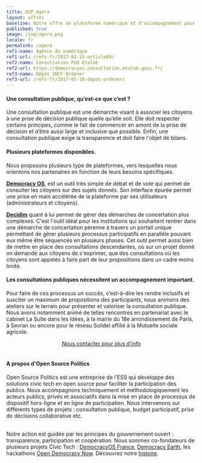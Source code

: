 ```yaml
---
title: OSP Agora
layout: offres
baseline: Notre offre de plateforme numérique et d'accompagnement pour vos consultations publiques
published: true
image: /img/agora.png
locale: fr
permalink: /agora
ref1-name: Agence du numérique
ref1-url: /refs-fr/2017-02-15-article69/
ref2-name: Consultation PGO Etalab
ref2-url: https://democracyos.consultation.etalab.gouv.fr/
ref3-name: Dépôt SNCF Ordener
ref3-url: /refs-fr/2017-01-10-depot-ordener/
---
```


#### Une consultation publique, qu’est-ce que c’est ?

Une consultation publique est une démarche visant à associer les citoyens à une prise de décision publique quelle qu’elle soit. Elle doit respecter certains principes, comme le fait de commencer en amont de la prise de décision et d’être aussi large et inclusive que possible. Enfin, une consultation publique exige la transparence et doit faire l'objet de bilans.

#### Plusieurs plateformes disponibles.

Nous proposons plusieurs type de plateformes, vers lesquelles nous orientons nos partenaires en fonction de leurs besoins spécifiques.

[**Democracy OS**](htts://dos.demo.osp.cat), est un outil très simple de débat et de vote qui permet de consulter les citoyens sur des sujets donnés. Son interface épurée permet une prise en main accélérée de la plateforme par ses utilisateurs (administrateurs et citoyens).

[**Decidim**](http://staging.decidim.codegram.com/?locale=en) quant à lui permet de gérer des démarches de concertation plus complexes. C'est l'outil idéal pour les institutions qui souhaitent rentrer dans une démarche de concertation pérenne à travers un portail unique permettant de gérer plusieurs processus participatifs en parallèle pouvant eux même être séquencés en plusieurs phases. Cet outil permet aussi bien de mettre en place des consultations descendantes, où sur un projet donné on demande aux citoyens de s'exprimer, que des consultations où les citoyens sont appelés à faire part de leur propositions dans un cadre moins limité.

#### Les consultations publiques nécessitent un accompagnement important.

Pour faire de ces processus un succès, c’est-à-dire les rendre inclusifs et susciter un maximum de propositions des participants, nous animons des ateliers sur le terrain pour présenter et valoriser la consultation publique. Nous avons notamment animé de telles rencontres en partenariat avec le cabinet La Suite dans les Idées, à la mairie du 18e arrondissement de Paris, à Sevran ou encore pour le réseau Solidel affilié à la Mutuelle sociale agricole.  

<center><a href="{{ site.baseurl }}/fr/accueil#contact" class="btn btn-primary">Nous contacter pour plus d'info</a></center>

<br>
<div class="well">
<h4>A propos d'Open Source Politics</h4>

Open Source Politics est une entreprise de l'ESS qui développe des solutions civic tech en open source pour faciliter la participation des publics. Nous accompagnons techniquement et méthodologiquement les acteurs publics, privés et associatifs dans la mise en place de processus de dispositif hors-ligne et en ligne de participation. Nous intervenons sur différents types de projets : consultation publique, budget participatif, prise de décisions collaborative etc.

<br>
Notre action est guidée par les principes du gouvernement ouvert : transparence, participation et coopération. Nous sommes co-fondateurs de plusieurs projets Civic Tech : <a href="http://democracyos.eu" target="blank">DemocracyOS France</a>, <a href="http://democracy.earth" target="blank">Democracy Earth</a>, les hackathons <a href="http://opendemocracynow.net" target="blank">Open Democracy Now</a>. Découvrez notre <a href="https://medium.com/open-source-politics/notre-histoire-c61bbec90334#.bmus5b392" target="blank">histoire</a>.
</div>  
